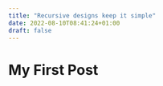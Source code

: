 ```yaml
---
title: "Recursive designs keep it simple"
date: 2022-08-10T08:41:24+01:00
draft: false
---
```

# My First Post

